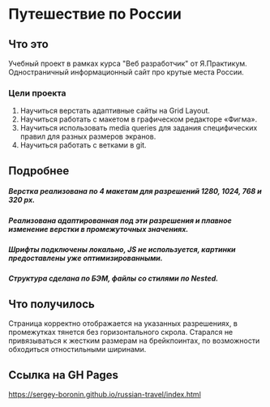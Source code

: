 # Путешествие по России

## Что это
Учебный проект в рамках курса "Веб разработчик" от Я.Практикум. Одностраничный информационный сайт про крутые места России.

### Цели проекта 
1. Научиться верстать адаптивные сайты на Grid Layout. 
2. Научиться работать с макетом в графическом редакторе «Фигма».
3. Научиться использовать media queries для задания специфических правил для разных размеров экранов.
4. Научиться работать с ветками в git.

## Подробнее
##### Верстка реализована по 4 макетам для разрешений 1280, 1024, 768 и 320 px.
##### Реализована адаптированная под эти разрешения и плавное изменение верстки в промежуточных значениях.
##### Шрифты подключены локально, JS не используется, картинки предоставлены уже оптимизированными.
##### Структура сделана по БЭМ, файлы со стилями по Nested.

## Что получилось
Страница корректно отображается на указанных разрешениях, в промежутках тянется без горизонтального скрола.
Старался не привязываться к жестким размерам на брейкпоинтах, по возможности обходиться отностильными ширинами. 

## Ссылка на GH Pages 
https://sergey-boronin.github.io/russian-travel/index.html
